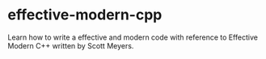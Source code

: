 # effective-modern-cpp
Learn how to write a effective and modern code with reference to Effective Modern C++ written by Scott Meyers.
